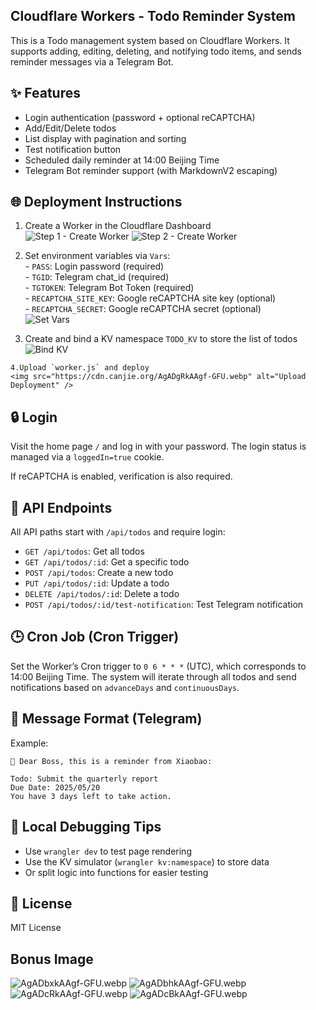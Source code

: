 ## Cloudflare Workers - Todo Reminder System

This is a Todo management system based on Cloudflare Workers. It supports adding, editing, deleting, and notifying todo items, and sends reminder messages via a Telegram Bot.

## ✨ Features

- Login authentication (password + optional reCAPTCHA)
- Add/Edit/Delete todos
- List display with pagination and sorting
- Test notification button
- Scheduled daily reminder at 14:00 Beijing Time
- Telegram Bot reminder support (with MarkdownV2 escaping)

## 🌐 Deployment Instructions



   1. Create a Worker in the Cloudflare Dashboard  
    <img src="https://cdn.canjie.org/AgADdxkAAgf-GFU.webp" alt="Step 1 - Create Worker" />
    <img src="https://cdn.canjie.org/AgADgBkAAgf-GFU.webp" alt="Step 2 - Create Worker" />

   2. Set environment variables via `Vars`:  
    - `PASS`: Login password (required)  
    - `TGID`: Telegram chat_id (required)  
    - `TGTOKEN`: Telegram Bot Token (required)  
    - `RECAPTCHA_SITE_KEY`: Google reCAPTCHA site key (optional)  
    - `RECAPTCHA_SECRET`: Google reCAPTCHA secret (optional)  
    <img src="https://cdn.canjie.org/AgADeBkAAgf-GFU.webp" alt="Set Vars" />
  
   3. Create and bind a KV namespace `TODO_KV` to store the list of todos  
    <img src="https://cdn.canjie.org/AgADeRkAAgf-GFU.webp" alt="Bind KV" />

    4.Upload `worker.js` and deploy  
    <img src="https://cdn.canjie.org/AgADgRkAAgf-GFU.webp" alt="Upload Deployment" />

## 🔒 Login

Visit the home page `/` and log in with your password. The login status is managed via a `loggedIn=true` cookie.

If reCAPTCHA is enabled, verification is also required.

## 📑 API Endpoints

All API paths start with `/api/todos` and require login:

- `GET /api/todos`: Get all todos
- `GET /api/todos/:id`: Get a specific todo
- `POST /api/todos`: Create a new todo
- `PUT /api/todos/:id`: Update a todo
- `DELETE /api/todos/:id`: Delete a todo
- `POST /api/todos/:id/test-notification`: Test Telegram notification

## 🕒 Cron Job (Cron Trigger)

Set the Worker’s Cron trigger to `0 6 * * *` (UTC), which corresponds to 14:00 Beijing Time. The system will iterate through all todos and send notifications based on `advanceDays` and `continuousDays`.

## 🔔 Message Format (Telegram)

Example:

```
🔔 Dear Boss, this is a reminder from Xiaobao:

Todo: Submit the quarterly report  
Due Date: 2025/05/20  
You have 3 days left to take action.
```

## 📝 Local Debugging Tips

- Use `wrangler dev` to test page rendering
- Use the KV simulator (`wrangler kv:namespace`) to store data
- Or split logic into functions for easier testing

## 📄 License

MIT License

## Bonus Image

![AgADbxkAAgf-GFU.webp](https://cdn.canjie.org/AgADbxkAAgf-GFU.webp)
![AgADbhkAAgf-GFU.webp](https://cdn.canjie.org/AgADbhkAAgf-GFU.webp)
![AgADcRkAAgf-GFU.webp](https://cdn.canjie.org/AgADcRkAAgf-GFU.webp)
![AgADcBkAAgf-GFU.webp](https://cdn.canjie.org/AgADcBkAAgf-GFU.webp)
